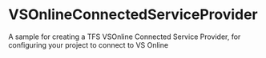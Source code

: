 # VSOnlineConnectedServiceProvider
A sample for creating a TFS VSOnline Connected Service Provider, for configuring your project to connect to VS Online
